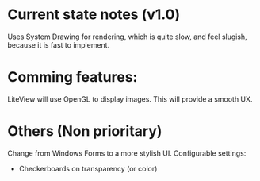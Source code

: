 ﻿# Current state notes (v1.0)

Uses System Drawing for rendering, which is quite slow, and feel slugish, because it is fast to implement.

# Comming features:
LiteView will use OpenGL to display images. This will provide a smooth UX.


# Others (Non prioritary)
Change from Windows Forms to a more stylish UI.
Configurable settings:
- Checkerboards on transparency (or color)
